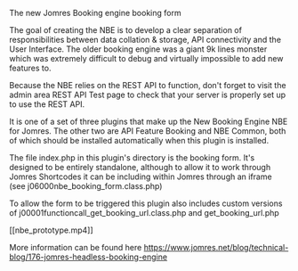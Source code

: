 The new Jomres Booking engine booking form

The goal of creating the NBE is to develop a clear separation of responsibilities between data collation & storage, API connectivity and the User Interface. The older booking engine was a giant 9k lines monster which was extremely difficult to debug and virtually impossible to add new features to.

Because the NBE relies on the REST API to function, don't forget to visit the admin area REST API Test page to check that your server is properly set up to use the REST API.

It is one of a set of three plugins that make up the New Booking Engine NBE for Jomres. The other two are API Feature Booking and NBE Common, both of which should be installed automatically when this plugin is installed.

The file index.php in this plugin's directory is the booking form. It's designed to be entirely standalone, although to allow it to work through Jomres Shortcodes it can be including within Jomres through an iframe (see j06000nbe_booking_form.class.php)

To allow the form to be triggered this plugin also includes custom versions of j00001functioncall_get_booking_url.class.php and get_booking_url.php


[[nbe_prototype.mp4]]

More information can be found here https://www.jomres.net/blog/technical-blog/176-jomres-headless-booking-engine




